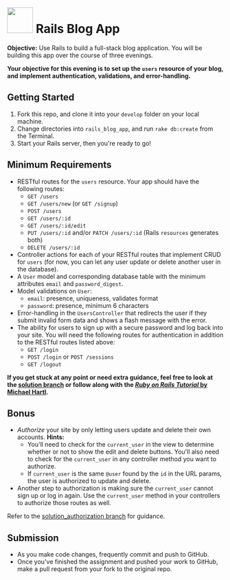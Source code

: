 # <img src="https://cloud.githubusercontent.com/assets/7833470/10899314/63829980-8188-11e5-8cdd-4ded5bcb6e36.png" height="60"> Rails Blog App

**Objective:** Use Rails to build a full-stack blog application. You will be building this app over the course of three evenings.

**Your objective for this evening is to set up the `users` resource of your blog, and implement authentication, validations, and error-handling.**

## Getting Started

1. Fork this repo, and clone it into your `develop` folder on your local machine.
2. Change directories into `rails_blog_app`, and run `rake db:create` from the Terminal.
3. Start your Rails server, then you're ready to go!

## Minimum Requirements

* RESTful routes for the `users` resource. Your app should have the following routes:
  * `GET /users`
  * `GET /users/new` (or `GET /signup`)
  * `POST /users`
  * `GET /users/:id`
  * `GET /users/:id/edit`
  * `PUT /users/:id` and/or `PATCH /users/:id` (Rails `resources` generates both)
  * `DELETE /users/:id`
* Controller actions for each of your RESTful routes that implement CRUD for `users` (for now, you can let any user update or delete another user in the database).
* A `User` model and corresponding database table with the minimum attributes `email` and `password_digest`.
* Model validations on `User`:
  * `email`: presence, uniqueness, validates format
  * `password`: presence, minimum 6 characters
* Error-handling in the `UsersController` that redirects the user if they submit invalid form data and shows a flash message with the error.
* The ability for users to sign up with a secure password and log back into your site. You will need the following routes for authentication in addition to the RESTful routes listed above:
  * `GET /login`
  * `POST /login` or `POST /sessions`
  * `GET /logout`

**If you get stuck at any point or need extra guidance, feel free to look at the [solution branch](https://github.com/sf-wdi-24/rails_blog_app/tree/solution) or follow along with the <a href="https://www.railstutorial.org/book" target="_blank">*Ruby on Rails Tutorial* by Michael Hartl</a>.**

## Bonus

* *Authorize* your site by only letting users update and delete their own accounts. **Hints:**
  * You'll need to check for the `current_user` in the view to determine whether or not to show the edit and delete buttons. You'll also need to check for the `current_user` in any controller method you want to authorize.
  * If `current_user` is the same `@user` found by the `id` in the URL params, the user is authorized to update and delete.
* Another step to authorization is making sure the `current_user` cannot sign up or log in again. Use the `current_user` method in your controllers to authorize those routes as well.

Refer to the [solution_authorization branch](https://github.com/sf-wdi-24/rails_blog_app/tree/solution_authorization) for guidance.

## Submission

* As you make code changes, frequently commit and push to GitHub.
* Once you've finished the assignment and pushed your work to GitHub, make a pull request from your fork to the original repo.
